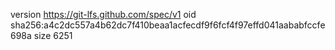 version https://git-lfs.github.com/spec/v1
oid sha256:a4c2dc557a4b62dc7f410beaa1acfecdf9f6fcf4f97effd041aababfccfe698a
size 6251
